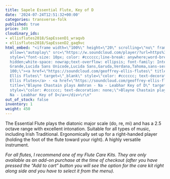 ```yaml
---
title: Sapele Essential Flute, Key of D
date: '2024-07-24T12:51:32+00:00'
categories: transverse-folk
published: true
price: 349
cloudinary_ids:
- ellisflutes2018/SapEssenD1_wraqvb
- ellisflutes2018/SapEssenD2_gaq9vc
html_embed: "<iframe width=\"100%\" height=\"20\" scrolling=\"no\" frameborder=\"no\"
  allow=\"autoplay\" src=\"https://w.soundcloud.com/player/?url=https%3A//api.soundcloud.com/tracks/486027465&color=%23ff5500&inverse=false&auto_play=false&show_user=true\"></iframe><div
  style=\"font-size: 10px; color: #cccccc;line-break: anywhere;word-break: normal;overflow:
  hidden;white-space: nowrap;text-overflow: ellipsis; font-family: Interstate,Lucida
  Grande,Lucida Sans Unicode,Lucida Sans,Garuda,Verdana,Tahoma,sans-serif;font-weight:
  100;\"><a href=\"https://soundcloud.com/geoffrey-ellis-flutes\" title=\"Geoffrey
  Ellis Flutes\" target=\"_blank\" style=\"color: #cccccc; text-decoration: none;\">Geoffrey
  Ellis Flutes</a> · <a href=\"https://soundcloud.com/geoffrey-ellis-flutes/d-amhran-na-leabhar\"
  title=\"Blayne Chastain plays Amhran - Na - Leabhar Key of D\" target=\"_blank\"
  style=\"color: #cccccc; text-decoration: none;\">Blayne Chastain plays Amhran -
  Na - Leabhar Key of D</a></div>\r\n"
out_of_stock: false
inventory: 1
weight: 450
---
```


The Essential Flute plays the diatonic major scale (do, re, mi) and has a 2.5 octave range with excellent intonation.  Suitable for all types of music, including Irish Traditional.  Ergonomically set up for a right-handed player (holding the foot of the flute toward your right).  A highly versatile instrument.

*For all flutes, I recommend one of my Flute Care Kits. They are only available as an add-on purchase at the time of checkout (after you have pressed the “Add to cart” button you will see the option for the care kit right along side and you have to select it from the menu).*

